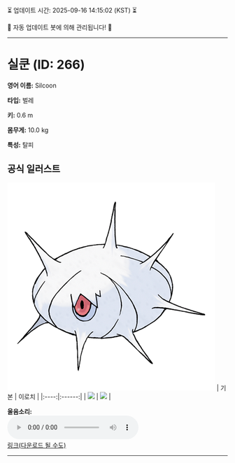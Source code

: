 
⏳ 업데이트 시간: 2025-09-16 14:15:02 (KST) ⏳

🤖 자동 업데이트 봇에 의해 관리됩니다! 🤖

---

# 실쿤 (ID: 266)
**영어 이름:** Silcoon

**타입:** 벌레

**키:** 0.6 m

**몸무게:** 10.0 kg

**특성:** 탈피

## 공식 일러스트
![](https://raw.githubusercontent.com/PokeAPI/sprites/master/sprites/pokemon/other/official-artwork/266.png)
| 기본 | 이로치 |
|:----:|:------:|
| <img src="http://play.pokemonshowdown.com/sprites/ani/silcoon.gif" width="200"> | <img src="http://play.pokemonshowdown.com/sprites/ani-shiny/silcoon.gif" width="200"> |

**울음소리:**<br><audio controls src="https://raw.githubusercontent.com/PokeAPI/cries/main/cries/pokemon/latest/266.ogg"></audio><br> [링크(다운로드 될 수도)](https://raw.githubusercontent.com/PokeAPI/cries/main/cries/pokemon/latest/266.ogg)


---
